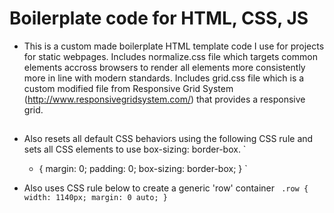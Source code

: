 # Boilerplate code for HTML, CSS, JS

* This is a custom made boilerplate HTML template code I use for projects for static webpages. Includes normalize.css file which targets common elements accross browsers to render all elements more consistently more in line with modern standards. Includes grid.css file which is a custom modified file from Responsive Grid System (http://www.responsivegridsystem.com/) that provides a responsive grid.

## 

* Also resets all default CSS behaviors using the following CSS rule and sets all CSS elements to use box-sizing: border-box. 
` 
    * {
        margin: 0;
        padding: 0;
        box-sizing: border-box;
    } 
`

* Also uses CSS rule below to create a generic 'row' container
` 
    .row {
        width: 1140px;
        margin: 0 auto;
    }
`